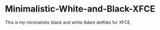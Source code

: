 # Minimalistic-White-and-Black-XFCE
This is my minimalistic black and white Adam dotfiles for XFCE.
